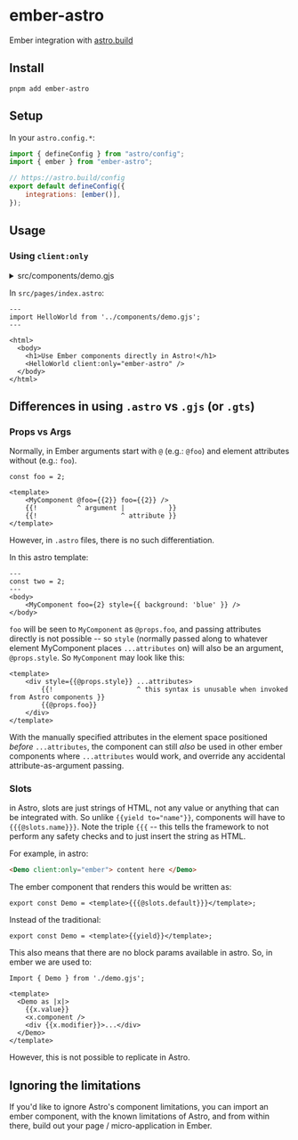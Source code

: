 # ember-astro

Ember integration with [astro.build](https://astro.build/)

## Install

```
pnpm add ember-astro
```

## Setup

In your `astro.config.*`:

```js
import { defineConfig } from "astro/config";
import { ember } from "ember-astro";

// https://astro.build/config
export default defineConfig({
	integrations: [ember()],
});
```

## Usage

### Using `client:only`

<details><summary>src/components/demo.gjs</summary>

```gjs
import Component from "@glimmer/component";
import { tracked } from "@glimmer/tracking";
import { on } from "@ember/modifier";

export default class HelloWorld extends Component {
	@tracked count = 0;

	increment = () => (this.count += 1);

	<template>
		<p>You have clicked the button {{this.count}} times.</p>

		<button type="button" {{on "click" this.increment}}>Click</button>
	</template>
}
```

</details>

In `src/pages/index.astro`:

```astro
---
import HelloWorld from '../components/demo.gjs';
---

<html>
  <body>
    <h1>Use Ember components directly in Astro!</h1>
    <HelloWorld client:only="ember-astro" />
  </body>
</html>
```

## Differences in using `.astro` vs `.gjs` (or `.gts`)

### Props vs Args

Normally, in Ember arguments start with `@` (e.g.: `@foo`) and element attributes without (e.g.:
`foo`).

```gjs
const foo = 2;

<template>
	<MyComponent @foo={{2}} foo={{2}} />
	{{!          ^ argument |           }}
	{{!                     ^ attribute }}
</template>
```

However, in `.astro` files, there is no such differentiation.

In this astro template:

```astro
---
const two = 2;
---
<body>
	<MyComponent foo={2} style={{ background: 'blue' }} />
</body>
```

`foo` will be seen to `MyComponent` as `@props.foo`, and passing attributes directly is not possible -- so
`style` (normally passed along to whatever element MyComponent places `...attributes` on) will also
be an argument, `@props.style`. So `MyComponent` may look like this:

```gjs
<template>
	<div style={{@props.style}} ...attributes>
		{{!                     ^ this syntax is unusable when invoked from Astro components }}
		{{@props.foo}}
	</div>
</template>
```

With the manually specified attributes in the element space positioned _before_ `...attributes`, the
component can still _also_ be used in other ember components where `...attributes` would work, and
override any accidental attribute-as-argument passing.

### Slots

in Astro, slots are just strings of HTML, not any value or anything that can be integrated with.
So unlike `{{yield to="name"}}`, components will have to `{{{@slots.name}}}`. Note the triple
`{{{` -- this tells the framework to not perform any safety checks and to just insert the string
as HTML.

For example, in astro:

```html
<Demo client:only="ember"> content here </Demo>
```

The ember component that renders this would be written as:

```gjs
export const Demo = <template>{{{@slots.default}}}</template>;
```

Instead of the traditional:

```gjs
export const Demo = <template>{{yield}}</template>;
```

This also means that there are no block params available in astro.
So, in ember we are used to:

```gjs
Import { Demo } from './demo.gjs';

<template>
  <Demo as |x|>
    {{x.value}}
    <x.component />
    <div {{x.modifier}}>...</div>
  </Demo>
</template>
```

However, this is not possible to replicate in Astro.

## Ignoring the limitations

If you'd like to ignore Astro's component limitations, you can import an ember component, with the
known limitations of Astro, and from within there, build out your page / micro-application in Ember.
